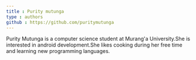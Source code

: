 ```yaml
---
title : Purity mutunga
type : authors
github : https://github.com/puritymutunga
---
```

Purity Mutunga is a computer science student at Murang'a University.She is interested in android development.She likes cooking during her free time and learning new programming languages.
